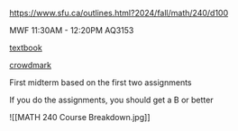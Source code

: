https://www.sfu.ca/outlines.html?2024/fall/math/240/d100

MWF 11:30AM - 12:20PM AQ3153

[textbook](https://archive.org/details/linear-algebra-its-applications-6th)

[crowdmark](https://app.crowdmark.com/student/courses/fall-2024-math240-d100-algebra-i-linear-algebra)

First midterm based on the first two assignments

If you do the assignments, you should get a B or better

![[MATH 240 Course Breakdown.jpg]]